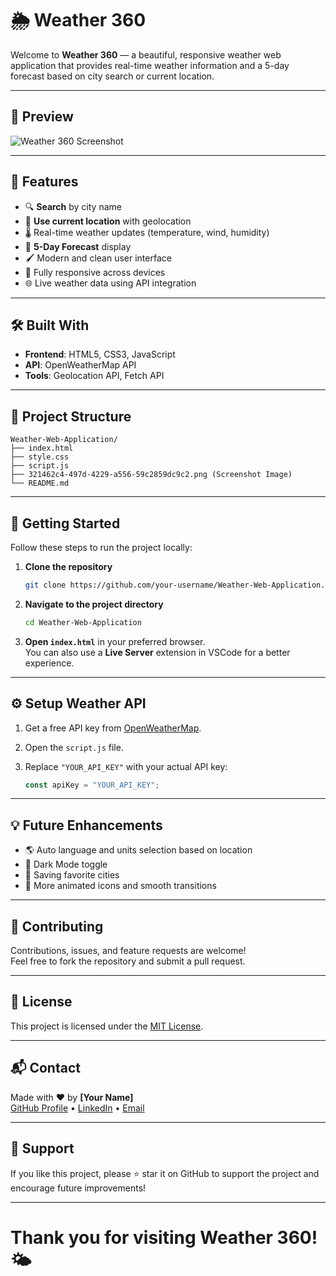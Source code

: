 # 🌦️ Weather 360

Welcome to **Weather 360** — a beautiful, responsive weather web application that provides real-time weather information and a 5-day forecast based on city search or current location.

---

## 📸 Preview

![Weather 360 Screenshot](./321462c4-497d-4229-a556-59c2859dc9c2.png)

---

## 🚀 Features

- 🔍 **Search** by city name
- 📍 **Use current location** with geolocation
- 🌡️ Real-time weather updates (temperature, wind, humidity)
- 📅 **5-Day Forecast** display
- 🖌️ Modern and clean user interface
- 📱 Fully responsive across devices
- 🌐 Live weather data using API integration

---

## 🛠️ Built With

- **Frontend**: HTML5, CSS3, JavaScript
- **API**: OpenWeatherMap API
- **Tools**: Geolocation API, Fetch API

---

## 📂 Project Structure

```
Weather-Web-Application/
├── index.html
├── style.css
├── script.js
├── 321462c4-497d-4229-a556-59c2859dc9c2.png (Screenshot Image)
└── README.md
```

---

## 🔑 Getting Started

Follow these steps to run the project locally:

1. **Clone the repository**
   ```bash
   git clone https://github.com/your-username/Weather-Web-Application.git
   ```

2. **Navigate to the project directory**
   ```bash
   cd Weather-Web-Application
   ```

3. **Open `index.html`** in your preferred browser.  
   You can also use a **Live Server** extension in VSCode for a better experience.

---

## ⚙️ Setup Weather API

1. Get a free API key from [OpenWeatherMap](https://openweathermap.org/api).
2. Open the `script.js` file.
3. Replace `"YOUR_API_KEY"` with your actual API key:

   ```javascript
   const apiKey = "YOUR_API_KEY";
   ```

---

## 💡 Future Enhancements

- 🌎 Auto language and units selection based on location
- 🌙 Dark Mode toggle
- 📍 Saving favorite cities
- 🎨 More animated icons and smooth transitions

---

## 🤝 Contributing

Contributions, issues, and feature requests are welcome!  
Feel free to fork the repository and submit a pull request.

---

## 📄 License

This project is licensed under the [MIT License](LICENSE).

---

## 📬 Contact

Made with ❤️ by **[Your Name]**  
[GitHub Profile](https://github.com/tanu91112) • [LinkedIn](www.linkedin.com/in/tanu-chandravanshi-338940251) • [Email](tanuchandravanshi@gmail.com)

---

## 🌟 Support

If you like this project, please ⭐ star it on GitHub to support the project and encourage future improvements!

---

# Thank you for visiting Weather 360! 🌤️
